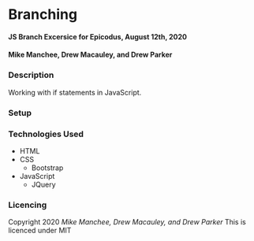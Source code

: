 # Branching

#### JS Branch Excersice for Epicodus, August 12th, 2020

#### Mike Manchee, Drew Macauley, and Drew Parker

### Description
Working with if statements in JavaScript.

### Setup

### Technologies Used
* HTML
* CSS
  * Bootstrap
* JavaScript
  * JQuery

### Licencing
Copyright 2020 _Mike Manchee, Drew Macauley, and Drew Parker_
This is licenced under MIT